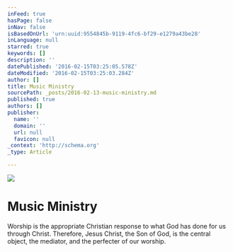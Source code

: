 ```yaml
---
inFeed: true
hasPage: false
inNav: false
isBasedOnUrl: 'urn:uuid:9554845b-9119-4fc6-bf29-e1279a43be28'
inLanguage: null
starred: true
keywords: []
description: ''
datePublished: '2016-02-15T03:25:05.578Z'
dateModified: '2016-02-15T03:25:03.284Z'
author: []
title: Music Ministry
sourcePath: _posts/2016-02-13-music-ministry.md
published: true
authors: []
publisher:
  name: ''
  domain: ''
  url: null
  favicon: null
_context: 'http://schema.org'
_type: Article

---
```

![](https://the-grid-user-content.s3-us-west-2.amazonaws.com/6d18fa6e-7ad3-4599-a58a-5373580421a9.jpg)

# Music Ministry

Worship is the appropriate Christian response to what God has done for us through Christ. Therefore, Jesus Christ, the Son of God, is the central object, the mediator, and the perfecter of our worship.
